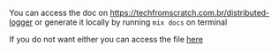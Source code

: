 You can access the doc on https://techfromscratch.com.br/distributed-logger or generate it locally by running `mix docs` on terminal

If you do not want either you can access the file [here](system_overview.md)
